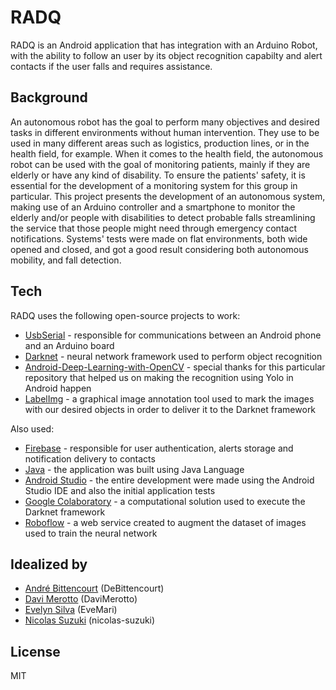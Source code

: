 # RADQ
RADQ is an Android application that has integration with an Arduino Robot, with the ability to follow an user by its object recognition capabilty and alert contacts if the user falls and requires assistance.

## Background
An autonomous robot has the goal to perform many objectives and desired tasks in different environments without human intervention. They use to be used in many different areas such as logistics, production lines, or in the health field, for example.
When it comes to the health field, the autonomous robot can be used with the goal of monitoring patients, mainly if they are elderly or have any kind of disability. To ensure the patients' safety, it is essential for the development of a monitoring system for this group in particular.
This project presents the development of an autonomous system, making use of an Arduino controller and a smartphone to monitor the elderly and/or people with disabilities to detect probable falls streamlining the service that those people might need through emergency contact notifications.
Systems' tests were made on flat environments, both wide opened and closed, and got a good result considering both autonomous mobility, and fall detection.

## Tech

RADQ uses the following open-source projects to work:
* [UsbSerial](https://github.com/felHR85/UsbSerial) - responsible for communications between an Android phone and an Arduino board
* [Darknet](https://github.com/AlexeyAB/darknet) - neural network framework used to perform object recognition
* [Android-Deep-Learning-with-OpenCV](https://github.com/ivangrov/Android-Deep-Learning-with-OpenCV) - special thanks for this particular repository that helped us on making the recognition using Yolo in Android happen
* [LabelImg](https://github.com/tzutalin/labelImg) - a graphical image annotation tool used to mark the images with our desired objects in order to deliver it to the Darknet framework

Also used:
* [Firebase](https://firebase.google.com/) - responsible for user authentication, alerts storage and notification delivery to contacts
* [Java](https://www.java.com/) - the application was built using Java Language
* [Android Studio](https://developer.android.com/studio) - the entire development were made using the Android Studio IDE and also the initial application tests
* [Google Colaboratory](https://colab.research.google.com/) - a computational solution used to execute the Darknet framework
* [Roboflow](https://roboflow.com/) - a web service created to augment the dataset of images used to train the neural network 

## Idealized by
* [André Bittencourt](https://github.com/DeBittencourt) (DeBittencourt)
* [Davi Merotto](https://github.com/DaviMerotto) (DaviMerotto)
* [Evelyn Silva](https://github.com/EveMari) (EveMari)
* [Nicolas  Suzuki](https://github.com/nicolas-suzuki) (nicolas-suzuki)

License
----

MIT
